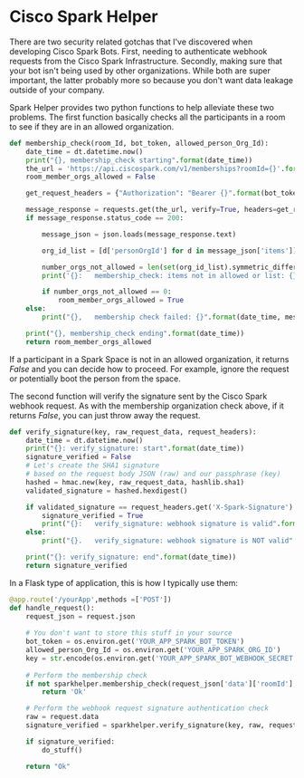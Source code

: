 # Cisco Spark Helper

There are two security related gotchas that I've discovered when developing Cisco Spark Bots.  First, needing to authenticate webhook requests from the Cisco Spark Infrastructure.  Secondly, making sure that your bot isn't being used by other organizations.  While both are super important, the latter probably more so because you don't want data leakage outside of your company.

Spark Helper provides two python functions to help alleviate these two problems.  The first function basically checks all the participants in a room to see if they are in an allowed organization.  

```python
def membership_check(room_Id, bot_token, allowed_person_Org_Id):
    date_time = dt.datetime.now()
    print("{}, membership_check starting".format(date_time))
    the_url = 'https://api.ciscospark.com/v1/memberships?roomId={}'.format(room_Id)
    room_member_orgs_allowed = False

    get_request_headers = {"Authorization": "Bearer {}".format(bot_token)}

    message_response = requests.get(the_url, verify=True, headers=get_request_headers)
    if message_response.status_code == 200:

        message_json = json.loads(message_response.text)

        org_id_list = [d['personOrgId'] for d in message_json['items']]

        number_orgs_not_allowed = len(set(org_id_list).symmetric_difference(allowed_person_Org_Id))
        print('{}:   membership_check: items not in allowed or list: {}'.format(date_time, number_orgs_not_allowed))

        if number_orgs_not_allowed == 0:
            room_member_orgs_allowed = True
    else:
        print("{},   membership check failed: {}".format(date_time, message_response))

    print("{}, membership_check ending".format(date_time))
    return room_member_orgs_allowed

```

If a participant in a Spark Space is not in an allowed organization, it returns *False* and you can decide how to proceed.  For example, ignore the request or potentially boot the person from the space.

The second function will verify the signature sent by the Cisco Spark webhook request.  As with the membership organization check above, if it returns *False*, you can just throw away the request.

```python
def verify_signature(key, raw_request_data, request_headers):
    date_time = dt.datetime.now()
    print("{}: verify_signature: start".format(date_time))
    signature_verified = False
    # Let's create the SHA1 signature
    # based on the request body JSON (raw) and our passphrase (key)
    hashed = hmac.new(key, raw_request_data, hashlib.sha1)
    validated_signature = hashed.hexdigest()

    if validated_signature == request_headers.get('X-Spark-Signature'):
        signature_verified = True
        print("{}:   verify_signature: webhook signature is valid".format(dt.datetime.now()))
    else:
        print("{}.   verify_signature: webhook signature is NOT valid".format(dt.datetime.now()))

    print("{}: verify_signature: end".format(date_time))
    return signature_verified

```

In a Flask type of application, this is how I typically use them:

```python
@app.route('/yourApp',methods =['POST'])
def handle_request():
    request_json = request.json
    
    # You don't want to store this stuff in your source
    bot_token = os.environ.get('YOUR_APP_SPARK_BOT_TOKEN')
    allowed_person_Org_Id = os.environ.get('YOUR_APP_SPARK_ORG_ID')
    key = str.encode(os.environ.get('YOUR_APP_SPARK_BOT_WEBHOOK_SECRET'))
  
    # Perform the membership check
    if not sparkhelper.membership_check(request_json['data']['roomId'], bot_token, allowed_person_Org_Id):
        return 'Ok'

    # Perform the webhook request signature authentication check
    raw = request.data
    signature_verified = sparkhelper.verify_signature(key, raw, request.headers)

    if signature_verified:
        do_stuff()

    return "Ok"

```